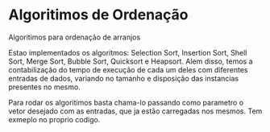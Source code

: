 # Algoritimos de Ordenação 
Algoritimos para ordenação de arranjos 

Estao implementados os algoritmos: Selection Sort, Insertion Sort, Shell Sort, Merge Sort, Bubble Sort, Quicksort e Heapsort. Alem disso,
temos a contabilização do tempo de execução de cada um deles com diferentes entradas de dados, variando no tamanho e disposição das instancias presentes no mesmo.

Para rodar os algoritimos basta chama-lo passando como parametro o vetor desejado com as entradas, que ja estão carregadas nos mesmos.
Tem exmeplo no proprio codigo. 
